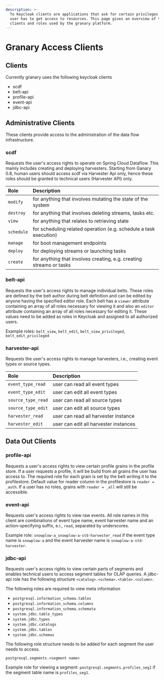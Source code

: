 ```yaml
---
description: >-
  To Keycloak clients are applications that ask for certain privileges (roles) a
  user has to get access to resources. This page gives an overview of the
  clients and roles used by the granary platform.
---
```


# Granary Access Clients

## Clients

Currently granary uses the following keycloak clients

* scdf
* belt-api
* profile-api
* event-api
* jdbc-api

## Administrative Clients

These clients provide access to the administration of the data flow infrastructure.

### scdf

Requests the user's access rights to operate on Spring Cloud Dataflow. This mainly includes creating and deploying harvesters. Starting from Ganary 0.8, human users should access scdf via Harvester Api only, hence these roles should be granted to technical users \(Harvester API\) only.

| Role | Description |
| :--- | :--- |
| `modify` | for anything that involves mutating the state of the system |
| `destroy` | for anything that involves deleting streams, tasks etc. |
| `view` | for anything that relates to retrieving state |
| `schedule` | for scheduling related operation \(e.g. schedule a task execution\) |
| `manage` | for boot management endpoints |
| `deploy` | for deploying streams or launching tasks |
| `create` | for anything that involves creating, e.g. creating streams or tasks |

### belt-api

Requests the user's access rights to manage individual belts. These roles are defined by the belt author during belt definition and can be edited by anyone having the specified editor role. Each belt has a `viewer` attribute containing an array of all roles necessary for viewing it and also an `editor` attribute containing an array of all roles necessary for editing it. These values need to be added as roles in Keycloak and assigned to all authorized users.

Example roles: `belt_view`, `belt_edit`, `belt_view_privileged`, `belt_edit_privileged`

### harvester-api

Requests the user's access rights to manage harvesters, i.e., creating event types or source types.

| Role | Description |
| :--- | :--- |
| `event_type_read` | user can read all event types |
| `event_type_edit` | user can edit all event types |
| `source_type_read` | user can read all source types |
| `source_type_edit` | user can edit all source types |
| `harvester_read` | user can read all harvester instance |
| `harvester_edit` | user can edit all harvester instances |

## Data Out Clients

### profile-api

Requests a user's access rights to view certain profile grains in the profile store. If a user requests a profile, it will be build from all grains the user has access to. The required role for each grain is set by the belt writing it to the profilestore. Default value for reader column in the profilestore is `reader = _auth`. If a user has no roles, grains with `reader = _all` will still be accessible.

### event-api

Requests user's access rights to view raw events. All role names in this client are combinations of event type name, event harvester name and an action-specifying suffix, e.i., `read`, separated by underscores.

Example role: `snowplow-a_snowplow-a-std-harvester_read` if the event type name is `snowplow-a` and the event harvester name is `snowplow-a-std-harvester`. 

### jdbc-api

Requests user's access rights to view certain parts of segments and enables technical users to access segment tables for OLAP queries. A jdbc-api role has the following structure  `<catalog>.<schema>.<table>.<column>`.

The following roles are required to view meta information

* `postgresql.information_schema.tables`
* `postgresql.information_schema.columns`
* `postgresql.information_schema.schemata`
* `system.jdbc.table_types`
* `system.jdbc.types`
* `system.jdbc.catalogs`
* `system.jdbc.tables`
* `system.jdbc.schemas`

The following role structure needs to be added for each segment the user needs to access.

`postgresql.segments.<segment name>`

Example role for viewing a segment: `postgresql.segments.profiles_seg1` if the segment table name is `profiles_seg1`.



